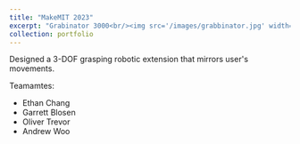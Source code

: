 ```yaml
---
title: "MakeMIT 2023"
excerpt: "Grabinator 3000<br/><img src='/images/grabbinator.jpg' width='70%' height = '70%'>"
collection: portfolio
---
```


Designed a 3-DOF grasping robotic extension that mirrors user's movements. 

Teamamtes: 
- Ethan Chang
- Garrett Blosen
- Oliver Trevor
- Andrew Woo